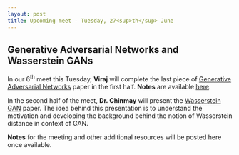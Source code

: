 ```yaml
---
layout: post
title: Upcoming meet - Tuesday, 27<sup>th</sup> June
---
```

## Generative Adversarial Networks and Wasserstein GANs

In our 6<sup>th</sup> meet this Tuesday, **Viraj** will complete the last piece of [Generative Adversarial Networks](https://arxiv.org/pdf/1406.2661.pdf) paper in the first half.
**Notes** are available [here](https://goo.gl/4mcZVr).

In the second half of the meet, **Dr. Chinmay** will present the [Wasserstein GAN](https://arxiv.org/pdf/1701.07875.pdf) paper. The idea behind this presentation is to understand the motivation and developing the background behind the notion of Wasserstein distance in context of GAN.


**Notes** for the meeting and other additional resources will be posted here once available.
